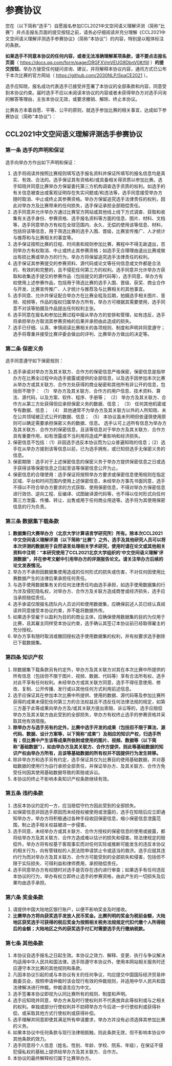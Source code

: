 # 参赛协议

您在（以下简称“选手”）自愿报名参加CCL2021中文空间语义理解评测（简称“比赛”）并点击报名页面的提交按钮之前，请务必仔细阅读并充分理解《CCL2021中文空间语义理解评测选手参赛协议》（简称“本协议”）的内容，特别是以粗体标注的条款。

**如果选手不同意本协议的任何内容，或者无法准确理解某项条款，请不要点击报名页面**（ https://docs.qq.com/form/page/DRGFXVmVEUG9DbnV0#/fill ）**的提交按钮**。举办方接受任何疑问咨询、建议，并将解释本协议内容，通讯方式已公布于本次比赛的官方网站（ https://github.com/2030NLP/SpaCE2021 ）。

选手应知晓，报名成功代表选手已接受并签署了本协议的全部条款和内容，同意受到本协议约束。届时选手不应以未阅读本协议的内容或者未获得举办方对选手问询的解答等理由，主张本协议无效，或要求撤销、解除、终止本协议。

比赛各方本着自愿、平等、公平的原则，就选手参加比赛的相关事宜，达成如下参赛协议（简称“本协议”）：

## CCL2021中文空间语义理解评测选手参赛协议



### 第一条 选手的声明和保证

选手向举办方作出如下声明和保证：

1. 选手将阅读并按照比赛规则填写选手报名资料并保证所填写的报名信息均是真实、有效、合法的。选手保证其有资格和/或具备相关得资质以参加比赛。选手知晓并同意比赛举办方保留委托第三方机构调查选手资质的权利。如选手的有关信息被查出或客观证明存在失实问题或/和违法等，选手同意接受举办方随时取消、中止或终止其参赛资格。举办方保留追究选手法律责任的权利，因此对举办方及比赛带来的任何损失，选手保证承担全部赔偿责任。
2. 选手同意并允许举办方通过比赛官方网站或其他线上线下方式调查、获取和收集有关选手身份、参赛资格、选手报名资料等方面的信息、图片、材料、文档等，选手同意举办方有权在全球范围内、永久、无偿的使用该等信息、材料，包括将该等信息，用于筛选比赛的选手入围、晋级，比赛宣传推广、人才统计与推荐和与比赛相关的事宜等。
3. 选手保证按照比赛的日程、时间表和规则参加比赛，赛程中不得无故退出，否则举办方有权取消、中止或终止其参赛资格；如选手无合理理由退出比赛或做出有损比赛或举办方的行为，举办方将保留追究选手法律责任的权利。
4. 选手保证其参赛提交的参赛资料、源代码或论文等任何信息或文件都是合法的、有效的和完整的，且不侵犯任何第三方的权利。选手同意并允许举办方获取和收集选手提交的参赛作品（包括提交的源代码等），选手同意，举办方有权使用上述参赛作品，包括用于筛选比赛的选手入围、晋级、获奖、商业合作与开发、比赛宣传推广、人才统计与推荐及与比赛相关的其他事宜。
5. 选手同意、允许并保证配合举办方在比赛全程及后期，拍摄选手相关图片、音频、视频等，作品的版权归属举办方所有，举办方可根据其需要使用，选手同意不对该等拍摄及作品提出任何权利主张。
6. 选手同意在报名和参加比赛过程中服从举办方的安排和管理，如有违反，选手将承担举办方取消其参赛资格的后果并承担由此造成的损失。
12. 选手已仔细、认真、审慎阅读比赛相关的各项规则、制度和声明并同意遵守；选手将尊重并接受比赛评委会做出的评判、比赛举办方做出的决定等。



### 第二条 保密义务

选手同意遵守如下保密规则：

1. 选手承诺对举办方及其关联方、合作方的保密信息严格保密，保密信息是指举办方在比赛全过程中向选手披露或提供的全部信息，以及选手因参加本次比赛从举办方或其关联方、合作方处获得的商业秘密和其他所有非公开的信息，包括但不限于：
（1） 举办方及其关联方、合作方的用户信息、技术资料、算法、源代码，以及方案、软件、程序、手册等；
（2） 举办方及其关联方、合作方从第三方处获得但应承担保密义务的数据、信息；
（3） 任何其他机密或专有数据、信息；
（4） 其他通常不为举办方及其关联方以外的人所知晓、未在公共领域被正式公开的数据、信息；
（5） 本协议虽未列明但依谨慎使用原则可以确定需要承担保密义务的数据、信息。
选手认可上述所有信息为举办方及其关联方、合作方的保密信息，且该等信息对于举办方及其关联方、合作方具有重要作用，如有泄露或不当利用将造成严重影响和经济损失。
2. 保密信息不包括：（1）非因选手违反本协议而为公众普遍知晓的信息；（2）选手在从举办方接到该等信息以前，已为选手拥有，或已知但选手无保密义务的信息。
3. 保密期限：选手对于上述保密信息的保密义务于举办方提供保密信息之日或选手获得该等保密信息之日起至该等保密信息公开为止。
4. 保密信息的合理使用：选手保证将按照举办方要求或保密信息使用规则在指定区域、平台和时间范围内使用上述保密信息，未经举办方事先书面同意，选手不得以不符合举办方要求的方式获取、使用保密信息，不得对举办方保密信息进行效仿、逆向工程、反编译、试图破译源代码等，也不得以任何形式向任何第三方泄露、传播、转让、出售或用于任何商业用途等。选手将为其使用保密信息的行为负责。



### 第三条 数据集下载条款

1. **数据集归大赛举办方（北京大学计算语言学研究所）所有。除本次CCL2021中文空间语义理解评测（以下简称“比赛”）之外，选手及其他研究人员可以将本次评测的数据用于自然语言处理相关学术研究，使用时请在论文或其他相关资料中注明：“本研究使用了CCL2021北京大学组织的‘中文空间语义理解’评测数据”，并在参考文献中引用举办方的评测报告论文。请关注举办方后续的论文发表情况。**
2. 举办方不承担因数据集使用造成的任何形式的损失或伤害，不对任何因使用比赛数据产生的法律后果承担任何责任。
3. 与选手使用数据集有关的任何法律责任均由选手承担，如选手使用数据集的行为涉及侵犯隐私权，对举办方、合作方及关联方造成商誉或经济损失，选手应当承担赔偿责任。
4. 选手承诺仅限报名团队内人员访问和使用数据集，应确保前述人员已经认真阅读并同意接受本协议约束，并不能将数据外传。
5. 如果选手受雇于以盈利为目的的商业主体，应确保使用数据集的目的为仅用于比赛，且其雇主同样受本协议约束，选手确认其签订本协议前已经取得雇主的充分授权。
6. 举办方享有随时取消或撤回授权选手使用数据集的权利，并有权要求选手删除已下载数据集。



### 第四条 知识产权

1. 除数据集下载条款另有约定外，举办方及其关联方对其在本次比赛中所提供的所有信息（包括但不限于图片、视频、数据、代码等）享有合法所有权，选手对此不享有任何权利。未经举办方或其关联方同意，选手不得任意使用、修改、复制、公开传播、发行或以其他任何方式利用前述信息。
2. 选手应保证其在参加本次比赛中所提供、使用的数据、源代码等及参加比赛所获得的成果未侵犯任何第三方的合法权益且不违反任何法律法规的规定，如第三方基于此等成果向举办方及/或其关联方提出索赔、诉讼等的，选手应赔偿举办方及其关联方由此受到的全部损失，举办方有权终止选手的参赛资格并采取其他有效措施。
3. **除举办方与选手另有约定外，比赛中选手开发的成果（包括但不限于算法、源代码、数据、设计方案等，以下简称“成果”）及相应的知识产权，归选手所有；但比赛中产生该等成果所依附或使用的图片、视频、数据等（以下简称“基础数据”），如由举办方及其关联方、合作方提供，则此等基础数据的知识产权由举办方所有，且该等基础数据的所有权并不因提供行为发生转移。**
4. 除非举办方和选手另有约定，选手保证其仅为比赛目的使用基础数据，并对基础数据的使用行为自行承担全部责任，并保证举办方、及其关联方、合作方免受任何因其使用基础数据导致的索赔或诉讼。
5. 本协议的终止不影响本条知识产权条款继续有效。



### 第五条 违约条款

1. 违反本协议约定的一方，应当赔偿守约方因此受到的全部损失。
2. 如保密信息非因选手原因而未经授权被使用或泄露的，选手在知晓后应立即通知举办方，举办方将积极通过各种手段收回保密信息，缩小保密信息泄露范围，制止选手相关权益被进一步侵害。
3. 选手同意，未经举办方或其关联方、合作方授权的保密信息的使用或披露，都将给举办方及其关联方、合作方造成难以估计的损失和侵害。除法律规定的赔偿外，举办方将有权基于客观事实而对任何实际或推断可能发生的违反本协议的相关行为，向有管辖权的人民法院申请禁止令或适当的救济。选手应就其违约行为而对举办方及其关联方、合作方可能受到的全部损失和侵害，包括但不限于实际损失、可得利益和律师费用，承担赔偿责任。
4. 选手同意举办方有权随时对选手是否存在违约进行审查；如果选手有任何违反本协议的行为，举办有权立即终止选手的参赛资格，由此产生的一切损失及后果均由选手承担。



### 第六条 奖金条款

1. 请提供中国大陆地区银行账户，以便不影响奖金及时接收。
2. **比赛举办方将向获奖选手发放人民币奖金。比赛列明的奖金为税前金额，大陆地区获奖选手可获得的税后奖金为按照相关税务法规规定代扣代缴个人所得税后的金额；大陆地区之外的获奖选手付汇时需要选手先行缴纳税款。**



### 第七条 其他条款

1. 本协议自选手报名之日起生效。本协议之效力、解释、变更、执行与争议解决均适用中华人民共和国法律。选手除遵守本协议外，使用本网站相关服务时还应遵守本次比赛的其他规则和条款。
2. 凡因本协议引起的或与本协议有关的任何争议，均应提交中国国际经济贸易仲裁委员会，按照申请仲裁时该会现行有效的仲裁规则，并适用中华人民共和国法律解决进行仲裁。仲裁语言应为中文。
3. 选手签署本协议即视为认同比赛所有的规则、制度和声明。
4. 选手应知晓并同意，举办方未及时行使权利并不代表放弃此等权利或与之相关的权利。单独或部分行使权利并不妨碍举办方今后进一步行使权利或获得补偿，或采取其他方式行使权利或获得补偿。
5. 选手理解并同意即使其满足所有申请要求，举办方并没有必须选择其参加比赛的义务。
6. 如果本协议中任何条款与现行法律相抵触，则此条款无效，但不影响本协议中其他条款的效力。
7. 选手同意将个人信息（姓名、性别、年龄、学校、院系、年级），在保证不侵犯侵私权的基础上提供给举办方及其关联方、合作方。
8. 本协议的最终解释权归属于比赛举办方。
